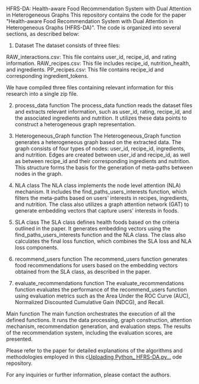 HFRS-DA: Health-aware Food Recommendation System with Dual Attention in Heterogeneous Graphs
This repository contains the code for the paper "Health-aware Food Recommendation System with Dual Attention in Heterogeneous Graphs (HFRS-DA)". The code is organized into several sections, as described below:

1. Dataset
The dataset consists of three files:

RAW_interactions.csv: This file contains user_id, recipe_id, and rating information.
RAW_recipes.csv: This file includes recipe_id, nutrition_health, and ingredients.
PP_recipes.csv: This file contains recipe_id and corresponding ingredient_tokens.

We have compiled three files containing relevant information for this research into a single zip file.

2. process_data function
The process_data function reads the dataset files and extracts relevant information, such as user_id, rating, recipe_id, and the associated ingredients and nutrition. It utilizes these data points to construct a heterogeneous graph representation.

3. Heterogeneous_Graph function
The Heterogeneous_Graph function generates a heterogeneous graph based on the extracted data. The graph consists of four types of nodes: user_id, recipe_id, ingredients, and nutrition. Edges are created between user_id and recipe_id, as well as between recipe_id and their corresponding ingredients and nutrition. This structure forms the basis for the generation of meta-paths between nodes in the graph.

4. NLA class
The NLA class implements the node level attention (NLA) mechanism. It includes the find_paths_users_interests function, which filters the meta-paths based on users' interests in recipes, ingredients, and nutrition. The class also utilizes a graph attention network (GAT) to generate embedding vectors that capture users' interests in foods.

5. SLA class
The SLA class defines health foods based on the criteria outlined in the paper. It generates embedding vectors using the find_paths_users_interests function and the NLA class. The class also calculates the final loss function, which combines the SLA loss and NLA loss components.

6. recommend_users function
The recommend_users function generates food recommendations for users based on the embedding vectors obtained from the SLA class, as described in the paper.

7. evaluate_recommendations function
The evaluate_recommendations function evaluates the performance of the recommend_users function using evaluation metrics such as the Area Under the ROC Curve (AUC), Normalized Discounted Cumulative Gain (NDCG), and Recall.

Main function
The main function orchestrates the execution of all the defined functions. It runs the data processing, graph construction, attention mechanism, recommendation generation, and evaluation steps. The results of the recommendation system, including the evaluation scores, are presented.

Please refer to the paper for detailed explanations of the algorithms and methodologies employed in this c[Uploading Python_ HFRS-DA.py…]()
ode repository.

For any inquiries or further information, please contact the authors.
